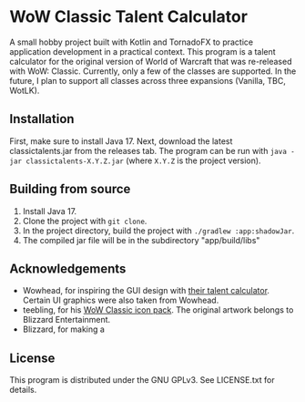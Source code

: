 # WoW Classic Talent Calculator
A small hobby project built with Kotlin and TornadoFX to practice application development in a practical context.
This program is a talent calculator for the original version of World of Warcraft that was re-released with WoW: Classic.
Currently, only a few of the classes are supported. In the future, I plan to support all classes across three expansions
(Vanilla, TBC, WotLK).
                     
## Installation
First, make sure to install Java 17.
Next, download the latest classictalents.jar from the releases tab. 
The program can be run with `java -jar classictalents-X.Y.Z.jar` (where `X.Y.Z` is the project version).


## Building from source
1. Install Java 17.
2. Clone the project with `git clone`.
3. In the project directory, build the project with `./gradlew :app:shadowJar`.
4. The compiled jar file will be in the subdirectory "app/build/libs"
                                                       
## Acknowledgements
- Wowhead, for inspiring the GUI design with [their talent calculator](https://classic.wowhead.com/talent-calc/warlock).
    Certain UI graphics were also taken from Wowhead.
- teebling, for his [WoW Classic icon pack](https://www.warcrafttavern.com/community/art-resources/icon-pack-2000-wow-vanilla-classic-icons-in-png/).
    The original artwork belongs to Blizzard Entertainment.
- Blizzard, for making a 

## License
This program is distributed under the GNU GPLv3. See LICENSE.txt for details.

